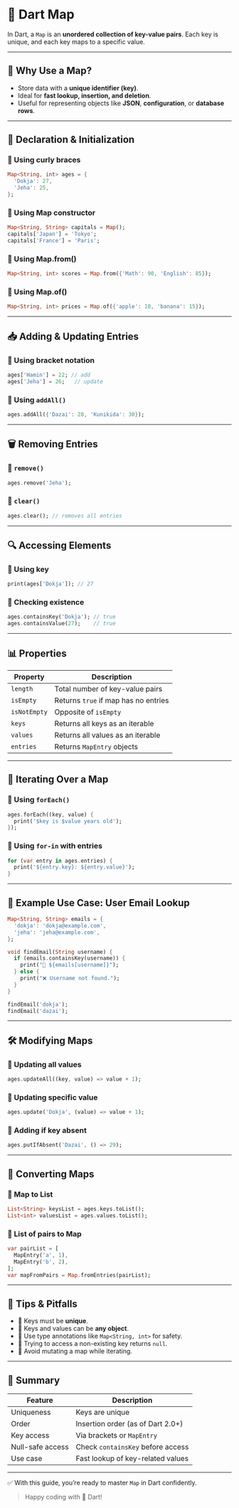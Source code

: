 # 🐋 Dart Map

In Dart, a `Map` is an **unordered collection of key-value pairs**. Each key is unique, and each key maps to a specific value.

---

## 📌 Why Use a Map?

* Store data with a **unique identifier (key)**.
* Ideal for **fast lookup, insertion, and deletion**.
* Useful for representing objects like **JSON**, **configuration**, or **database rows**.

---

## 🧠 Declaration & Initialization

### 🔹 Using curly braces

```dart
Map<String, int> ages = {
  'Dokja': 27,
  'Jeha': 25,
};
```

### 🔹 Using Map constructor

```dart
Map<String, String> capitals = Map();
capitals['Japan'] = 'Tokyo';
capitals['France'] = 'Paris';
```

### 🔹 Using Map.from()

```dart
Map<String, int> scores = Map.from({'Math': 90, 'English': 85});
```

### 🔹 Using Map.of()

```dart
Map<String, int> prices = Map.of({'apple': 10, 'banana': 15});
```

---

## 📥 Adding & Updating Entries

### 🔹 Using bracket notation

```dart
ages['Hamin'] = 22; // add
ages['Jeha'] = 26;   // update
```

### 🔹 Using `addAll()`

```dart
ages.addAll({'Dazai': 28, 'Kunikida': 30});
```

---

## 🗑️ Removing Entries

### 🔹 `remove()`

```dart
ages.remove('Jeha');
```

### 🔹 `clear()`

```dart
ages.clear(); // removes all entries
```

---

## 🔍 Accessing Elements

### 🔹 Using key

```dart
print(ages['Dokja']); // 27
```

### 🔹 Checking existence

```dart
ages.containsKey('Dokja'); // true
ages.containsValue(27);    // true
```

---

## 📊 Properties

| Property     | Description                          |
| ------------ | ------------------------------------ |
| `length`     | Total number of key-value pairs      |
| `isEmpty`    | Returns `true` if map has no entries |
| `isNotEmpty` | Opposite of `isEmpty`                |
| `keys`       | Returns all keys as an iterable      |
| `values`     | Returns all values as an iterable    |
| `entries`    | Returns `MapEntry` objects           |

---

## 🔁 Iterating Over a Map

### 🔹 Using `forEach()`

```dart
ages.forEach((key, value) {
  print('$key is $value years old');
});
```

### 🔹 Using `for-in` with entries

```dart
for (var entry in ages.entries) {
  print('${entry.key}: ${entry.value}');
}
```

---

## 🧪 Example Use Case: User Email Lookup

```dart
Map<String, String> emails = {
  'dokja': 'dokja@example.com',
  'jeha': 'jeha@example.com',
};

void findEmail(String username) {
  if (emails.containsKey(username)) {
    print("📧 ${emails[username]}");
  } else {
    print("❌ Username not found.");
  }
}

findEmail('dokja');
findEmail('dazai');
```

---

## 🛠️ Modifying Maps

### 🔹 Updating all values

```dart
ages.updateAll((key, value) => value + 1);
```

### 🔹 Updating specific value

```dart
ages.update('Dokja', (value) => value + 1);
```

### 🔹 Adding if key absent

```dart
ages.putIfAbsent('Dazai', () => 29);
```

---

## 🔄 Converting Maps

### 🔹 Map to List

```dart
List<String> keysList = ages.keys.toList();
List<int> valuesList = ages.values.toList();
```

### 🔹 List of pairs to Map

```dart
var pairList = [
  MapEntry('a', 1),
  MapEntry('b', 2),
];
var mapFromPairs = Map.fromEntries(pairList);
```

---

## 🧹 Tips & Pitfalls

* 🔸 Keys must be **unique**.
* 🔸 Keys and values can be **any object**.
* 🔸 Use type annotations like `Map<String, int>` for safety.
* 🔸 Trying to access a non-existing key returns `null`.
* 🔸 Avoid mutating a map while iterating.

---

## 🧾 Summary

| Feature          | Description                       |
| ---------------- | --------------------------------- |
| Uniqueness       | Keys are unique                   |
| Order            | Insertion order (as of Dart 2.0+) |
| Key access       | Via brackets or `MapEntry`        |
| Null-safe access | Check `containsKey` before access |
| Use case         | Fast lookup of key-related values |

---

✅ With this guide, you’re ready to master `Map` in Dart confidently.

> Happy coding with 🐋 Dart!
